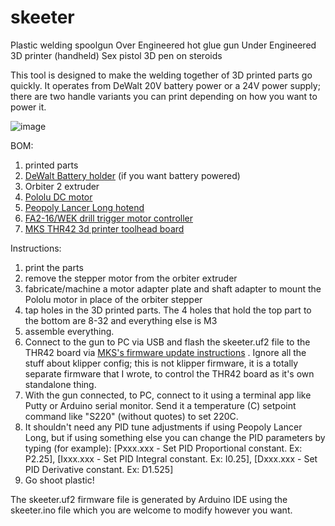 # skeeter
Plastic welding spoolgun
Over Engineered hot glue gun
Under Engineered 3D printer (handheld)
Sex pistol
3D pen on steroids

This tool is designed to make the welding together of 3D printed parts go quickly.
It operates from DeWalt 20V battery power or a 24V power supply; there are two handle variants you can print depending on how you want to power it.

![image](https://github.com/user-attachments/assets/5bf8b520-0633-436e-b935-0309651d7ec7)


BOM:
1. printed parts
2. [DeWalt Battery holder](https://www.amazon.com/gp/product/B0C282C27R/ref=ppx_yo_dt_b_search_asin_title?ie=UTF8&psc=1) (if you want battery powered)
3. Orbiter 2 extruder 
4. [Pololu DC motor](https://www.pololu.com/product/3491)
5. [Peopoly Lancer Long hotend](https://peopoly.net/products/magneto-x-lancer-melt-zone?variant=49972216135962)
6. [FA2-16/WEK drill trigger motor controller](https://www.amazon.com/gp/product/B08PKZ464X/ref=ppx_yo_dt_b_search_asin_title?ie=UTF8&psc=1)
7. [MKS THR42 3d printer toolhead board](https://makerbase3d.com/product/mks-thr36-thr42-board/?srsltid=AfmBOoqB9_kss1FwxlIhkWJhzdaipdb-LNaB0u1sYBQivyn0e_-DFAhm)

Instructions:
1. print the parts
2. remove the stepper motor from the orbiter extruder
3. fabricate/machine a motor adapter plate and shaft adapter to mount the Pololu motor in place of the orbiter stepper
4. tap holes in the 3D printed parts. The 4 holes that hold the top part to the bottom are 8-32 and everything else is M3
5. assemble everything.
6. Connect to the gun to PC via USB and flash the skeeter.uf2 file to the THR42 board via [MKS's firmware update instructions](https://github.com/makerbase-mks/MKS-THR36-THR42-UTC?tab=readme-ov-file#thr3642-firmware-update) . Ignore all the stuff about klipper config; this is not klipper firmware, it is a totally separate firmware that I wrote, to control the THR42 board as it's own standalone thing.
7. With the gun connected, to PC, connect to it using a terminal app like Putty or Arduino serial monitor. Send it a temperature (C) setpoint command like "S220" (without quotes) to set 220C.
8. It shouldn't need any PID tune adjustments if using Peopoly Lancer Long, but if using something else you can change the PID parameters by typing (for example): [Pxxx.xxx - Set PID Proportional constant. Ex: P2.25], [Ixxx.xxx - Set PID Integral constant. Ex: I0.25], [Dxxx.xxx - Set PID Derivative constant. Ex: D1.525]
9. Go shoot plastic!

The skeeter.uf2 firmware file is generated by Arduino IDE using the skeeter.ino file which you are welcome to modify however you want.

